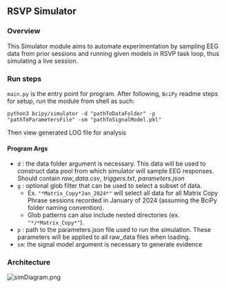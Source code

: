 ## RSVP Simulator

### Overview

This Simulator module aims to automate experimentation by sampling EEG data from prior sessions and
running given models
in RSVP task loop, thus simulating a
live session.

### Run steps

`main.py` is the entry point for program. After following, `BciPy` readme steps for setup, run the
module from shell as
such:

``python3 bcipy/simulator -d "pathToDataFolder" -p "pathToParametersFile" -sm "pathToSignalModel.pkl"``

Then view generated LOG file for analysis

#### Program Args

- `d` : the data folder argument is necessary. This data will be used to construct data pool from
  which simulator will
  sample EEG responses. Should contain
  _raw_data.csv_, _triggers.txt_, _parameters.json_
- `g` : optional glob filter that can be used to select a subset of data.
  - Ex. `"*Matrix_Copy*Jan_2024*"` will select all data for all Matrix Copy Phrase sessions recorded in January of 2024 (assuming the BciPy folder naming convention).
  - Glob patterns can also include nested directories (ex. `"*/*Matrix_Copy*"`).
- `p` : path to the parameters.json file used to run the simulation. These parameters will be applied to
  all raw_data files when loading.
- `sm`: the signal model argument is necessary to generate evidence

### Architecture

![simDiagram.png](res/simDiagram.png)


